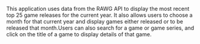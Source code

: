  This application uses data from the RAWG API to display the most recent top 25 game releases for the current year. It also allows users to choose a month for that current year and display games either released or to be released that month.Users can also search for a game or game series, and click on the title of a game to display details of that game.
